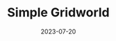 ---
title: "Simple Gridworld"
description: "A gridworld used for training reinforcement learning algorithms using the openai's gym library."
date: 2023-07-20
path: "https://github.com/ahadjawaid/simple-gridworld"
image: "assets/img/gridworld.png"
---